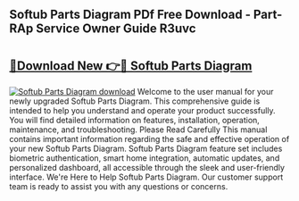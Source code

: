 ## Softub Parts Diagram PDf Free Download - Part-RAp Service Owner Guide R3uvc

# <h2><a href="http://dfko1cx.blite.top/?on=Softub+Parts+Diagram">🔗Download New 👉🔴 Softub Parts Diagram</a></h2>

[![Softub Parts Diagram download](https://i.imgur.com/lujVjoI.png)](http://dfko1cx.blite.top/?on=Softub+Parts+Diagram)
Welcome to the user manual for your newly upgraded Softub Parts Diagram. This comprehensive guide is intended to help you understand and operate your product successfully. You will find detailed information on features, installation, operation, maintenance, and troubleshooting. Please Read Carefully This manual contains important information regarding the safe and effective operation of your new Softub Parts Diagram. Softub Parts Diagram feature set includes biometric authentication, smart home integration, automatic updates, and personalized dashboard, all accessible through the sleek and user-friendly interface. We're Here to Help Softub Parts Diagram. Our customer support team is ready to assist you with any questions or concerns.
